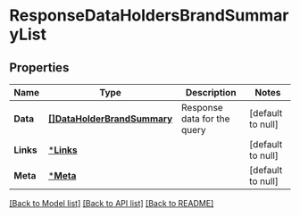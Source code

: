 # ResponseDataHoldersBrandSummaryList

## Properties
Name | Type | Description | Notes
------------ | ------------- | ------------- | -------------
**Data** | [**[]DataHolderBrandSummary**](DataHolderBrandSummary.md) | Response data for the query | [default to null]
**Links** | [***Links**](Links.md) |  | [default to null]
**Meta** | [***Meta**](Meta.md) |  | [default to null]

[[Back to Model list]](../README.md#documentation-for-models) [[Back to API list]](../README.md#documentation-for-api-endpoints) [[Back to README]](../README.md)


